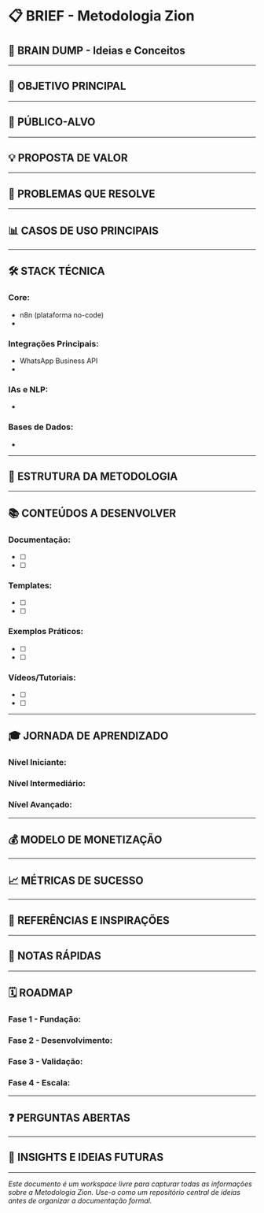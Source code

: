 # 📋 BRIEF - Metodologia Zion

## 🧠 BRAIN DUMP - Ideias e Conceitos
<!-- Jogue aqui todas as ideias, conceitos e insights sem se preocupar com organização -->




---

## 🎯 OBJETIVO PRINCIPAL
<!-- Qual é o grande objetivo da Metodologia Zion? -->




---

## 👥 PÚBLICO-ALVO
<!-- Quem são os empresários/profissionais que vão usar? Qual o perfil? -->




---

## 💡 PROPOSTA DE VALOR
<!-- O que diferencia a Metodologia Zion? Qual o valor único? -->




---

## 🚀 PROBLEMAS QUE RESOLVE
<!-- Quais dores específicas dos empresários? -->




---

## 📊 CASOS DE USO PRINCIPAIS
<!-- Exemplos práticos de implementação -->




---

## 🛠️ STACK TÉCNICA
<!-- Ferramentas, APIs, integrações necessárias -->

### Core:
- n8n (plataforma no-code)
-

### Integrações Principais:
- WhatsApp Business API
-

### IAs e NLP:
-

### Bases de Dados:
-

---

## 📝 ESTRUTURA DA METODOLOGIA
<!-- Fases, etapas, processos -->




---

## 📚 CONTEÚDOS A DESENVOLVER
<!-- Lista de documentos, guias, templates necessários -->

### Documentação:
- [ ]
- [ ]

### Templates:
- [ ]
- [ ]

### Exemplos Práticos:
- [ ]
- [ ]

### Vídeos/Tutoriais:
- [ ]
- [ ]

---

## 🎓 JORNADA DE APRENDIZADO
<!-- Como o usuário evolui do zero ao avançado? -->

### Nível Iniciante:


### Nível Intermediário:


### Nível Avançado:


---

## 💰 MODELO DE MONETIZAÇÃO
<!-- Como a metodologia pode gerar receita? -->




---

## 📈 MÉTRICAS DE SUCESSO
<!-- Como medir se a implementação foi bem-sucedida? -->




---

## 🔗 REFERÊNCIAS E INSPIRAÇÕES
<!-- Links, artigos, metodologias similares -->




---

## 📌 NOTAS RÁPIDAS
<!-- Qualquer outra informação relevante -->




---

## 🗓️ ROADMAP
<!-- Próximos passos e evolução do projeto -->

### Fase 1 - Fundação:


### Fase 2 - Desenvolvimento:


### Fase 3 - Validação:


### Fase 4 - Escala:


---

## ❓ PERGUNTAS ABERTAS
<!-- Dúvidas e pontos a resolver -->




---

## 💭 INSIGHTS E IDEIAS FUTURAS
<!-- Possibilidades de expansão e evolução -->




---

*Este documento é um workspace livre para capturar todas as informações sobre a Metodologia Zion. Use-o como um repositório central de ideias antes de organizar a documentação formal.*